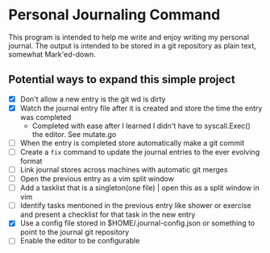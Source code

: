 # Personal Journaling Command

This program is intended to help me write and enjoy writing my personal journal. The output is intended to be stored in a git repository as plain text, somewhat Mark'ed-down.

## Potential ways to expand this simple project

- [x] Don't allow a new entry is the git wd is dirty
- [x] Watch the journal entry file after it is created and store the time the entry was completed
    - Completed with ease after I learned I didn't have to syscall.Exec() the editor. See mutate.go
- [ ] When the entry is completed store automatically make a git commit
- [ ] Create a `fix` command to update the journal entries to the ever evolving format
- [ ] Link journal stores across machines with automatic git merges
- [ ] Open the previous entry as a vim split window
- [ ] Add a tasklist that is a singleton(one file) | open this as a split window in vim
- [ ] Identify tasks mentioned in the previous entry like shower or exercise and present a checklist for that task in the new entry
- [x] Use a config file stored in $HOME/.journal-config.json or something to point to the journal git repository
- [ ] Enable the editor to be configurable
